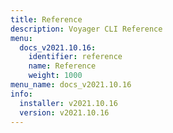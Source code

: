 ```yaml
---
title: Reference
description: Voyager CLI Reference
menu:
  docs_v2021.10.16:
    identifier: reference
    name: Reference
    weight: 1000
menu_name: docs_v2021.10.16
info:
  installer: v2021.10.16
  version: v2021.10.16
---
```


